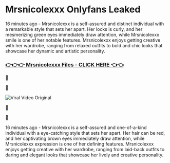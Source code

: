 # Mrsnicolexxx Onlyfans Leaked

<p>16 minutes ago - Mrsnicolexxx is a self-assured and distinct individual with a remarkable style that sets her apart. Her locks is curly, and her mesmerizing green eyes immediately draw attention, while Mrsnicolexxx smile is one of her notable features. Mrsnicolexxx enjoys getting creative with her wardrobe, ranging from relaxed outfits to bold and chic looks that showcase her dynamic and artistic personality.</p><p>
<h3><a href="https://fansleaks.com-getfree.pro/mrsnicolexxx" rel="nofollow">👉👉👉 Mrsnicolexxx Files - CLICK HERE 👈👈</a></h3>
<p>🔻</p>
<p>🔻</p> <p>
<a href="https://fansleaks.com-getfree.pro/mrsnicolexxx" rel="nofollow"><img src="https://i.imgur.com/0ZbtXZ5.gif" alt="Viral Video Original" style="max-width: 100%; display: inline-block;" data-target="animated-image.originalImage"></a>
<p>🔻</p>
<p>🔻</p> <p>16 minutes ago - Mrsnicolexxx is a self-assured and one-of-a-kind individual with a eye-catching style that sets her apart. Her hair can be red, and her captivating brown eyes immediately draw attention, while Mrsnicolexxx expression is one of her defining features. Mrsnicolexxx enjoys getting creative with her wardrobe, ranging from laid-back outfits to daring and elegant looks that showcase her lively and creative personality.</p>